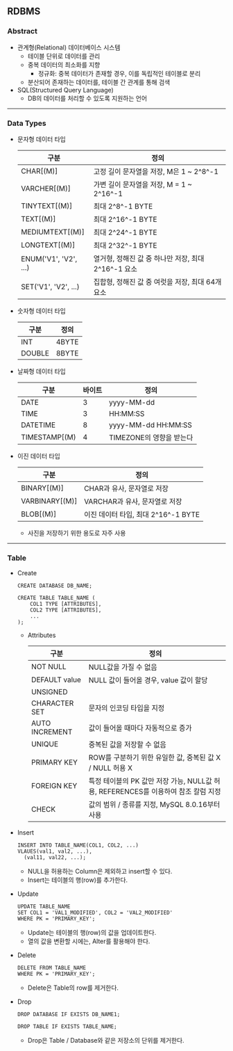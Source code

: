 ## RDBMS

### Abstract

- 관계형(Relational) 데이터베이스 시스템
  - 테이블 단위로 데이터를 관리
  - 중복 데이터의 최소화를 지향
    - 정규화: 중복 데이터가 존재할 경우, 이를 독립적인 테이블로 분리
  - 분산되어 존재하는 데이터를, 테이블 간 관계를 통해 검색
- SQL(Structured Query Language)
  - DB의 데이터를 처리할 수 있도록 지원하는 언어

---

### Data Types

- 문자형 데이터 타입

  | 구분                  | 정의                                                |
  | --------------------- | --------------------------------------------------- |
  | CHAR[(M)]             | 고정 길이 문자열을 저장, M은 1 ~ 2^8^-1             |
  | VARCHER[(M)]          | 가변 길이 문자열을 저장, M = 1 ~ 2^16^-1            |
  | TINYTEXT[(M)]         | 최대 2^8^-1 BYTE                                    |
  | TEXT[(M)]             | 최대 2^16^-1 BYTE                                   |
  | MEDIUMTEXT[(M)]       | 최대 2^24^-1 BYTE                                   |
  | LONGTEXT[(M)]         | 최대 2^32^-1 BYTE                                   |
  | ENUM('V1', 'V2', ...) | 열거형, 정해진 값 중 하나만 저장, 최대 2^16^-1 요소 |
  | SET('V1', 'V2', ...)  | 집합형, 정해진 값 중 여럿을 저장, 최대 64개 요소    |

- 숫자형 데이터 타입

  | 구분   | 정의  |
  | ------ | ----- |
  | INT    | 4BYTE |
  | DOUBLE | 8BYTE |

- 날짜형 데이터 타입

  | 구분          | 바이트 | 정의                     |
  | ------------- | ------ | ------------------------ |
  | DATE          | 3      | yyyy-MM-dd               |
  | TIME          | 3      | HH:MM:SS                 |
  | DATETIME      | 8      | yyyy-MM-dd HH:MM:SS      |
  | TIMESTAMP[(M) | 4      | TIMEZONE의 영향을 받는다 |

- 이진 데이터 타입

  | 구분           | 정의                                |
  | -------------- | ----------------------------------- |
  | BINARY[(M)]    | CHAR과 유사, 문자열로 저장          |
  | VARBINARY[(M)] | VARCHAR과 유사, 문자열로 저장       |
  | BLOB[(M)]      | 이진 데이터 타입, 최대 2^16^-1 BYTE |

  - 사진을 저장하기 위한 용도로 자주 사용

---

### Table

- Create

  ```mysql
  CREATE DATABASE DB_NAME;
  
  CREATE TABLE TABLE_NAME (
      COL1 TYPE [ATTRIBUTES], 
      COL2 TYPE [ATTRIBUTES], 
      ...
  );
  ```

  - Attributes

    | 구분           | 정의                                                         |
    | -------------- | ------------------------------------------------------------ |
    | NOT NULL       | NULL값을 가질 수 없음                                        |
    | DEFAULT value  | NULL 값이 들어올 경우, value 값이 할당                       |
    | UNSIGNED       |                                                              |
    | CHARACTER SET  | 문자의 인코딩 타입을 지정                                    |
    | AUTO INCREMENT | 값이 들어올 때마다 자동적으로 증가                           |
    | UNIQUE         | 중복된 값을 저장할 수 없음                                   |
    | PRIMARY KEY    | ROW를 구분하기 위한 유일한 값, 중복된 값 X / NULL 허용 X     |
    | FOREIGN KEY    | 특정 테이블의 PK 값만 저장 가능, NULL값 허용, REFERENCES를 이용하여 참조 칼럼 지정 |
    | CHECK          | 값의 범위 / 종류를 지정, MySQL 8.0.16부터 사용               |

- Insert

  ```mysql
  INSERT INTO TABLE_NAME(COL1, COL2, ...)
  VLAUES(val1, val2, ...), 
  	(val11, val22, ...);
  ```

  - NULL을 허용하는 Column은 제외하고 insert할 수 있다. 
  - Insert는 테이블의 행(row)를 추가한다. 

- Update

  ```mysql
  UPDATE TABLE_NAME
  SET COL1 = 'VAL1_MODIFIED', COL2 = 'VAL2_MODIFIED'
  WHERE PK = 'PRIMARY_KEY';
  ```

  - Update는 테이블의 행(row)의 값을 업데이트한다. 
  - 열의 값을 변환할 시에는, Alter를 활용해야 한다. 

- Delete

  ```mysql
  DELETE FROM TABLE_NAME
  WHERE PK = 'PRIMARY_KEY';
  ```
  
  - Delete은 Table의 row를 제거한다. 
  
- Drop

  ```mysql
  DROP DATABASE IF EXISTS DB_NAME1;
  
  DROP TABLE IF EXISTS TABLE_NAME;
  ```
  
  - Drop은 Table / Database와 같은 저장소의 단위를 제거한다. 

